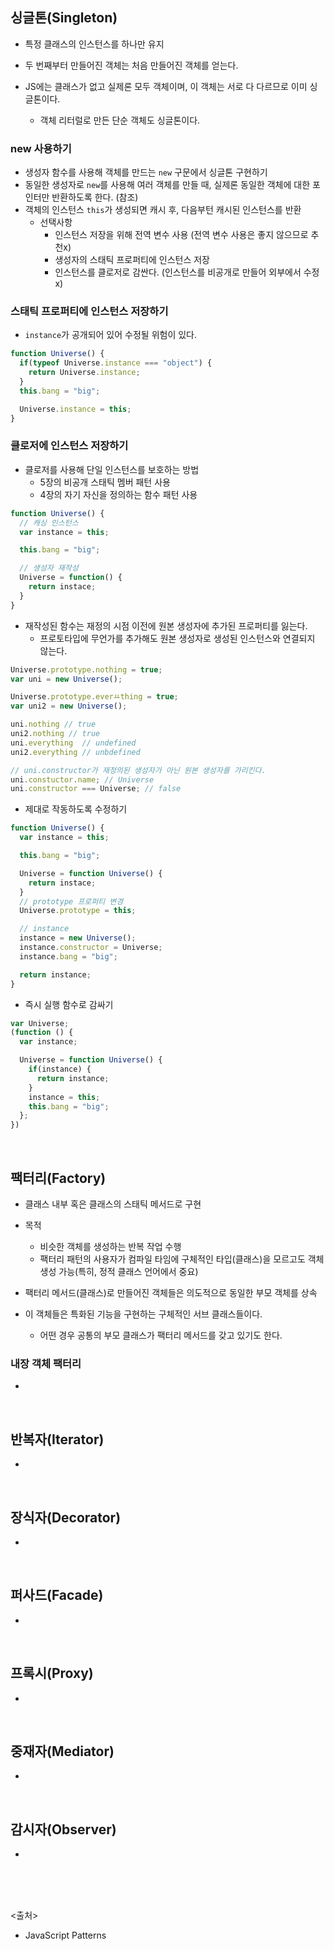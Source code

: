 ## 싱글톤(Singleton)

- 특정 클래스의 인스턴스를 하나만 유지
- 두 번째부터 만들어진 객체는 처음 만들어진 객체를 얻는다.

- JS에는 클래스가 없고 실제론 모두 객체이며, 이 객체는 서로 다 다르므로 이미 싱글톤이다.
  - 객체 리터럴로 만든 단순 객체도 싱글톤이다.

### new 사용하기

- 생성자 함수를 사용해 객체를 만드는 `new` 구문에서 싱글톤 구현하기
- 동일한 생성자로 `new`를 사용해 여러 객체를 만들 때, 실제론 동일한 객체에 대한 포인터만 반환하도록 한다. (참조)
- 객체의 인스턴스 `this`가 생성되면 캐시 후, 다음부턴 캐시된 인스턴스를 반환
  - 선택사항
    - 인스턴스 저장을 위해 전역 변수 사용 (전역 변수 사용은 좋지 않으므로 추천x)
    - 생성자의 스태틱 프로퍼티에 인스턴스 저장
    - 인스턴스를 클로저로 감싼다. (인스턴스를 비공개로 만들어 외부에서 수정x)

### 스태틱 프로퍼티에 인스턴스 저장하기

- `instance`가 공개되어 있어 수정될 위험이 있다.

```js
function Universe() {
  if(typeof Universe.instance === "object") {
    return Universe.instance;
  }
  this.bang = "big";

  Universe.instance = this;
}
```

### 클로저에 인스턴스 저장하기

- 클로저를 사용해 단일 인스턴스를 보호하는 방법
  - 5장의 비공개 스태틱 멤버 패턴 사용
  - 4장의 자기 자신을 정의하는 함수 패턴 사용

```js
function Universe() {
  // 캐싱 인스턴스
  var instance = this;

  this.bang = "big";

  // 생성자 재작성
  Universe = function() {
    return instace;
  }
}
```

- 재작성된 함수는 재정의 시점 이전에 원본 생성자에 추가된 프로퍼티를 잃는다.
  - 프로토타입에 무언가를 추가해도 원본 생성자로 생성된 인스턴스와 연결되지 않는다.

```js
Universe.prototype.nothing = true;
var uni = new Universe();

Universe.prototype.everㅛthing = true;
var uni2 = new Universe();

uni.nothing // true
uni2.nothing // true
uni.everything  // undefined
uni2.everything // unbdefined

// uni.constructor가 재정의된 생성자가 아닌 원본 생성자를 가리킨다.
uni.constuctor.name; // Universe
uni.constructor === Universe; // false
```

- 제대로 작동하도록 수정하기

```js
function Universe() {
  var instance = this;

  this.bang = "big";

  Universe = function Universe() {
    return instace;
  }
  // prototype 프로퍼티 변경
  Universe.prototype = this;

  // instance
  instance = new Universe();
  instance.constructor = Universe;
  instance.bang = "big";

  return instance;
}
```

- 즉시 실행 함수로 감싸기

```js
var Universe;
(function () {
  var instance;

  Universe = function Universe() {
    if(instance) {
      return instance;
    }
    instance = this;
    this.bang = "big";
  };
})
```

<br>

## 팩터리(Factory)

- 클래스 내부 혹은 클래스의 스태틱 메서드로 구현
- 목적
  - 비슷한 객체를 생성하는 반복 작업 수행
  - 팩터리 패턴의 사용자가 컴파일 타임에 구체적인 타입(클래스)을 모르고도 객체 생성 가능(특히, 정적 클래스 언어에서 중요)

- 팩터리 메서드(클래스)로 만들어진 객체들은 의도적으로 동일한 부모 객체를 상속
- 이 객체들은 특화된 기능을 구현하는 구체적인 서브 클래스들이다.
  - 어떤 경우 공통의 부모 클래스가 팩터리 메서드를 갖고 있기도 한다.



### 내장 객체 팩터리

- 

<br>

## 반복자(Iterator)

- 

<br>

## 장식자(Decorator)

- 

<br>

## 퍼사드(Facade)

- 

<br>

## 프록시(Proxy)

- 

<br>

## 중재자(Mediator)

- 

<br>

## 감시자(Observer)

- 

<br><br><br>

<출처>

- JavaScript Patterns